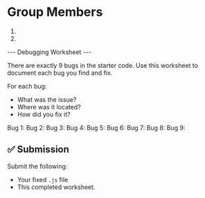 # Group Members

1.
2.

--- Debugging Worksheet ---

There are exactly 9 bugs in the starter code.
Use this worksheet to document each bug you find and fix.

For each bug:

- What was the issue?
- Where was it located?
- How did you fix it?

Bug 1:
Bug 2:
Bug 3:
Bug 4:
Bug 5:
Bug 6:
Bug 7:
Bug 8:
Bug 9:

## ✅ Submission

Submit the following:

- Your fixed `.js` file
- This completed worksheet.
